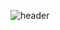 ![header](https://cdn.discordapp.com/attachments/1121371891274362953/1124348283846938634/2023-06-30_22-17-44.gif?ex=653290f0&is=65201bf0&hm=785617d83479e00354a0cbc7376195c68a7219d2a743ca34825f786abe3afead&)
